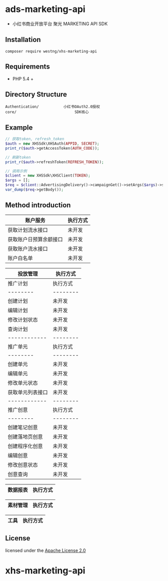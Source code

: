 # ads-marketing-api

- 小红书商业开放平台 聚光 MARKETING API SDK

## Installation

```
composer require westng/xhs-marketing-api
```

## Requirements

- PHP 5.4 +

## Directory Structure

```
Authentication/           小红书OAuth2.0授权
core/                          SDK核心
```

## Example

```php
// 获取token, refresh_token
$auth = new XHSSdk\XHSAuth(APPID, SECRET);
print_r($auth->getAccessToken(AUTH_CODE));

// 刷新token
print_r($auth->refreshToken(REFRESH_TOKEN));
```

```php
// 调用示例
$client = new XHSSdk\XHSClient(TOKEN);
$args = [];
$req = $client::AdvertisingDelivery()->campaignGet()->setArgs($args)->send();
var_dump($req->getBody());
```

## Method introduction

| 账户服务               | 执行方式 |
| ---------------------- | -------- |
| 获取计划流水接口       | 未开发   |
| 获取账户日预算余额接口 | 未开发   |
| 获取账户流水接口       | 未开发   |
| 账户白名单             | 未开发   |

| 投放管理         | 执行方式 |
| ---------------- | -------- |
| 推广计划         | 执行方式 |
| --------         | -------- |
| 创建计划         | 未开发   |
| 编辑计划         | 未开发   |
| 修改计划状态     | 未开发   |
| 查询计划         | 未开发   |
| ------------     | -------- |
| 推广单元         | 执行方式 |
| --------         | -------- |
| 创建单元         | 未开发   |
| 编辑单元         | 未开发   |
| 修改单元状态     | 未开发   |
| 获取单元列表接口 | 未开发   |
| ------------     | -------- |
| 推广创意         | 执行方式 |
| --------         | -------- |
| 创建笔记创意     | 未开发   |
| 创建落地页创意   | 未开发   |
| 创建程序化创意   | 未开发   |
| 编辑创意         | 未开发   |
| 修改创意状态     | 未开发   |
| 创意查询         | 未开发   |

| 数据报表 | 执行方式 |
| -------- | -------- |

| 素材管理 | 执行方式 |
| -------- | -------- |

| 工具 | 执行方式 |
| ---- | -------- |

## License

licensed under the [Apache License 2.0](https://www.apache.org/licenses/LICENSE-2.0.html)

# xhs-marketing-api
